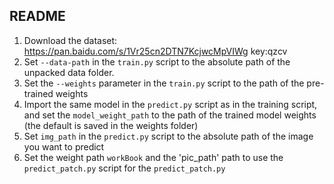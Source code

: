 ## README

1. Download the dataset: https://pan.baidu.com/s/1Vr25cn2DTN7KcjwcMpVIWg    key:qzcv
2. Set `--data-path` in the `train.py` script to the absolute path of the unpacked data folder.
3. Set the `--weights` parameter in the `train.py` script to the path of the pre-trained weights
4. Import the same model in the `predict.py` script as in the training script, and set the `model_weight_path` to the path of the trained model weights (the default is saved in the weights folder)
5. Set `img_path` in the `predict.py` script to the absolute path of the image you want to predict
6. Set the weight path `workBook` and the 'pic_path' path to use the `predict_patch.py` script for the `predict_patch.py`
